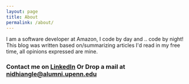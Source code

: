```yaml
---
layout: page
title: About
permalink: /about/
---
```


I am a software developer at Amazon, I code by day and .. code by night! This blog was written based on/summarizing articles I'd read in my free time, all opinions expressed are mine. 

### Contact me on [LinkedIn](https://www.linkedin.com/in/nidhi-angle/) Or Drop a mail at [nidhiangle@alumni.upenn.edu](mailto:nidhiangle@alumni.upenn.edu)

